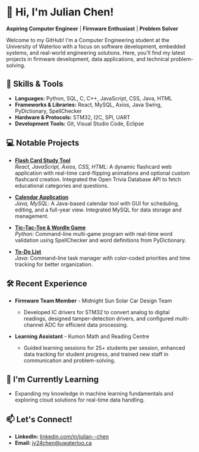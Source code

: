 # 👋 Hi, I'm Julian Chen!

**Aspiring Computer Engineer** | **Firmware Enthusiast** | **Problem Solver**

Welcome to my GitHub! I'm a Computer Engineering student at the University of Waterloo with a focus on software development, embedded systems, and real-world engineering solutions. Here, you'll find my latest projects in firmware development, data applications, and technical problem-solving.

## 🔧 Skills & Tools
- **Languages:** Python, SQL, C, C++, JavaScript, CSS, Java, HTML
- **Frameworks & Libraries:** React, MySQL, Axios, Java Swing, PyDictionary, SpellChecker
- **Hardware & Protocols:** STM32, I2C, SPI, UART
- **Development Tools:** Git, Visual Studio Code, Eclipse

## 💻 Notable Projects

- **[Flash Card Study Tool](https://github.com/julianchen24/Flash-Card-Study-Tool)**  
   *React, JavaScript, Axios, CSS, HTML*: A dynamic flashcard web application with real-time card-flipping animations and optional custom flashcard creation. Integrated the Open Trivia Database API to fetch educational categories and questions.

- **[Calendar Application](https://github.com/julianchen24/Calendar-Java-Project)**  
   *Java, MySQL*: A Java-based calendar tool with GUI for scheduling, editing, and a full-year view. Integrated MySQL for data storage and management.

- **[Tic-Tac-Toe & Wordle Game](https://github.com/julianchen24/Wordle-Tic-Tac-Toe-Python-Project)**  
   *Python*: Command-line multi-game program with real-time word validation using SpellChecker and word definitions from PyDictionary.

- **[To-Do List](https://github.com/julianchen24/To-Do-List-Java-Project)**  
   *Java*: Command-line task manager with color-coded priorities and time tracking for better organization.

## 🛠️ Recent Experience
- **Firmware Team Member** - Midnight Sun Solar Car Design Team  
   - Developed IC drivers for STM32 to convert analog to digital readings, designed tamper-detection drivers, and configured multi-channel ADC for efficient data processing.
  
- **Learning Assistant** - Kumon Math and Reading Centre  
   - Guided learning sessions for 25+ students per session, enhanced data tracking for student progress, and trained new staff in communication and problem-solving.

## 🌱 I'm Currently Learning
- Expanding my knowledge in machine learning fundamentals and exploring cloud solutions for real-time data handling.

## 📫 Let's Connect!
- **LinkedIn:** [linkedin.com/in/julian--chen](https://www.linkedin.com/in/julian--chen)
- **Email:** jy24chen@uwaterloo.ca

